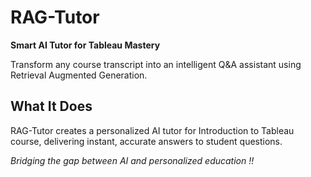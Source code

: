 #  RAG-Tutor

**Smart AI Tutor for Tableau Mastery**

Transform any course transcript into an intelligent Q&A assistant using Retrieval Augmented Generation.

##  What It Does

RAG-Tutor creates a personalized AI tutor for Introduction to Tableau course, delivering instant, accurate answers to student questions.

*Bridging the gap between AI and personalized education !!* 

